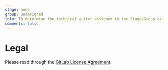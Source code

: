 ```yaml
---
stage: none
group: unassigned
info: To determine the technical writer assigned to the Stage/Group associated with this page, see https://about.gitlab.com/handbook/product/ux/technical-writing/#assignments
comments: false
---
```


# Legal

Please read through the [GitLab License Agreement](https://gitlab.com/gitlab-org/gitlab/-/blob/master/CONTRIBUTING.md).
